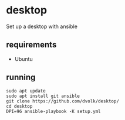 # desktop

Set up a desktop with ansible

## requirements

- Ubuntu

## running

    sudo apt update
    sudo apt install git ansible
    git clone https://github.com/dvolk/desktop/
    cd desktop
    DPI=96 ansible-playbook -K setup.yml
